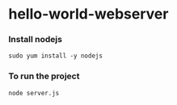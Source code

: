 # hello-world-webserver


### Install nodejs
```
sudo yum install -y nodejs
```

### To run the project

```
node server.js
```
